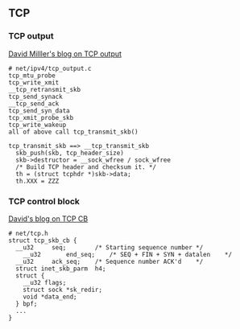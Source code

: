 ## TCP

### TCP output
[David Milller's blog on TCP output](http://vger.kernel.org/~davem/tcp_output.html)
```
# net/ipv4/tcp_output.c
tcp_mtu_probe
tcp_write_xmit
__tcp_retransmit_skb
tcp_send_synack
__tcp_send_ack
tcp_send_syn_data
tcp_xmit_probe_skb
tcp_write_wakeup
all of above call tcp_transmit_skb()

tcp_transmit_skb ==> __tcp_transmit_skb
  skb_push(skb, tcp_header_size)
  skb->destructor = __sock_wfree / sock_wfree
  /* Build TCP header and checksum it. */
  th = (struct tcphdr *)skb->data;
  th.XXX = ZZZ
```

### TCP control block
[David's blog on TCP CB](http://vger.kernel.org/~davem/tcp_skbcb.html)

```
# net/tcp.h
struct tcp_skb_cb {
  __u32		seq;		/* Starting sequence number	*/
	__u32		end_seq;	/* SEQ + FIN + SYN + datalen	*/
  __u32		ack_seq;	/* Sequence number ACK'd	*/
  struct inet_skb_parm	h4;
  struct {
    __u32 flags;
    struct sock *sk_redir;
    void *data_end;
  } bpf;
  ...
}
```
